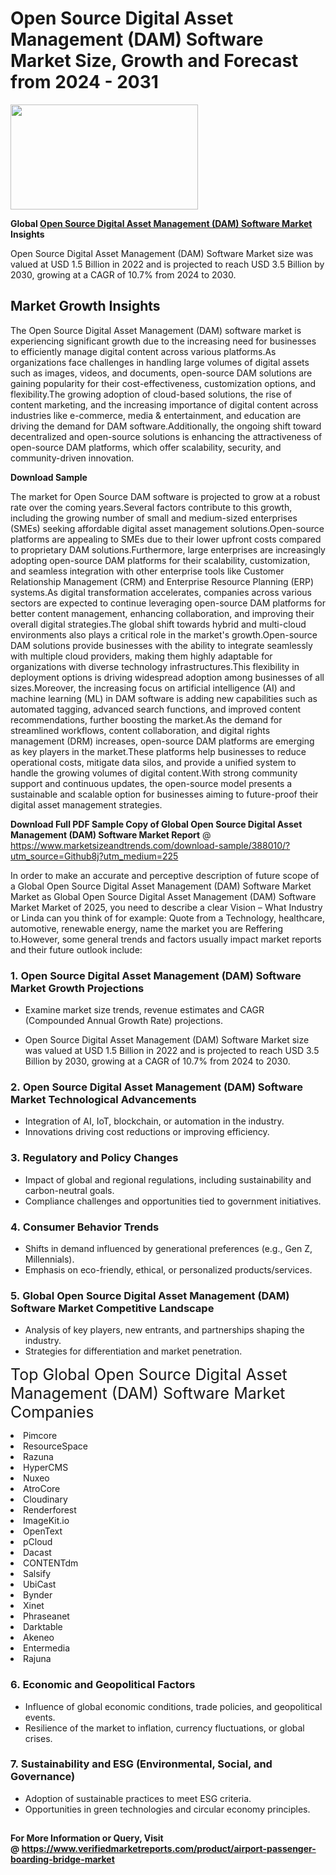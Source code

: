<H1>Open Source Digital Asset Management (DAM) Software Market Size, Growth and Forecast from 2024 - 2031</H1><img class="aligncenter size-medium wp-image-584254" src="https://thirdeyenews.in/wp-content/uploads/2024/09/Global-Market-Research-300x168.jpeg" alt="" width="300" height="168" /><p><strong>Global&nbsp;<a href="https://www.marketsizeandtrends.com/download-sample/388010/?utm_source=Github8j?utm_medium=225">Open Source Digital Asset Management (DAM) Software Market</a> Insights</strong></p><p>Open Source Digital Asset Management (DAM) Software Market size was valued at USD 1.5 Billion in 2022 and is projected to reach USD 3.5 Billion by 2030, growing at a CAGR of 10.7% from 2024 to 2030.</p><p><h2>Market Growth Insights</h2> <p>The Open Source Digital Asset Management (DAM) software market is experiencing significant growth due to the increasing need for businesses to efficiently manage digital content across various platforms.As organizations face challenges in handling large volumes of digital assets such as images, videos, and documents, open-source DAM solutions are gaining popularity for their cost-effectiveness, customization options, and flexibility.The growing adoption of cloud-based solutions, the rise of content marketing, and the increasing importance of digital content across industries like e-commerce, media & entertainment, and education are driving the demand for DAM software.Additionally, the ongoing shift toward decentralized and open-source solutions is enhancing the attractiveness of open-source DAM platforms, which offer scalability, security, and community-driven innovation.</p> <p><strong>Download Sample</strong></p> <p>The market for Open Source DAM software is projected to grow at a robust rate over the coming years.Several factors contribute to this growth, including the growing number of small and medium-sized enterprises (SMEs) seeking affordable digital asset management solutions.Open-source platforms are appealing to SMEs due to their lower upfront costs compared to proprietary DAM solutions.Furthermore, large enterprises are increasingly adopting open-source DAM platforms for their scalability, customization, and seamless integration with other enterprise tools like Customer Relationship Management (CRM) and Enterprise Resource Planning (ERP) systems.As digital transformation accelerates, companies across various sectors are expected to continue leveraging open-source DAM platforms for better content management, enhancing collaboration, and improving their overall digital strategies.The global shift towards hybrid and multi-cloud environments also plays a critical role in the market's growth.Open-source DAM solutions provide businesses with the ability to integrate seamlessly with multiple cloud providers, making them highly adaptable for organizations with diverse technology infrastructures.This flexibility in deployment options is driving widespread adoption among businesses of all sizes.Moreover, the increasing focus on artificial intelligence (AI) and machine learning (ML) in DAM software is adding new capabilities such as automated tagging, advanced search functions, and improved content recommendations, further boosting the market.As the demand for streamlined workflows, content collaboration, and digital rights management (DRM) increases, open-source DAM platforms are emerging as key players in the market.These platforms help businesses to reduce operational costs, mitigate data silos, and provide a unified system to handle the growing volumes of digital content.With strong community support and continuous updates, the open-source model presents a sustainable and scalable option for businesses aiming to future-proof their digital asset management strategies.<p><span class=""><strong>Download Full PDF Sample Copy of Global Open Source Digital Asset Management (DAM) Software Market Report</strong> @ <a href="https://www.marketsizeandtrends.com/download-sample/388010/?utm_source=Github8j?utm_medium=225" target="_blank">https://www.marketsizeandtrends.com/download-sample/388010/?utm_source=Github8j?utm_medium=225</a></span></p><p>In order to make an accurate and perceptive description of future scope of a Global&nbsp;Open Source Digital Asset Management (DAM) Software Market Market as Global&nbsp;Open Source Digital Asset Management (DAM) Software Market Market of 2025, you need to describe a clear Vision &ndash; What Industry or Linda can you think of for example: Quote from a Technology, healthcare, automotive, renewable energy, name the market you are Reffering to.However, some general trends and factors usually impact market reports and their future outlook include:</p><h3>1.&nbsp;<strong>Open Source Digital Asset Management (DAM) Software Market Growth Projections</strong></h3><ul><li>Examine market size trends, revenue estimates and CAGR (Compounded Annual Growth Rate) projections.</li><li><p>Open Source Digital Asset Management (DAM) Software Market size was valued at USD 1.5 Billion in 2022 and is projected to reach USD 3.5 Billion by 2030, growing at a CAGR of 10.7% from 2024 to 2030.</p></li></ul><h3>2.&nbsp;<strong>Open Source Digital Asset Management (DAM) Software Market Technological Advancements</strong></h3><ul><li>Integration of AI, IoT, blockchain, or automation in the industry.</li><li>Innovations driving cost reductions or improving efficiency.</li></ul><h3>3.&nbsp;<strong>Regulatory and Policy Changes</strong></h3><ul><li>Impact of global and regional regulations, including sustainability and carbon-neutral goals.</li><li>Compliance challenges and opportunities tied to government initiatives.</li></ul><h3>4.&nbsp;<strong>Consumer Behavior Trends</strong></h3><ul><li>Shifts in demand influenced by generational preferences (e.g., Gen Z, Millennials).</li><li>Emphasis on eco-friendly, ethical, or personalized products/services.</li></ul><h3>5.&nbsp;<strong>Global Open Source Digital Asset Management (DAM) Software Market Competitive Landscape</strong></h3><ul><li>Analysis of key players, new entrants, and partnerships shaping the industry.</li><li>Strategies for differentiation and market penetration.</li></ul><p data-pm-slice="1 1 []"><span style="color: inherit; font-family: inherit; font-size: 25px;">Top Global Open Source Digital Asset Management (DAM) Software Market Companies</span></p><div class="" data-test-id=""><p><li>Pimcore</li><li> ResourceSpace</li><li> Razuna</li><li> HyperCMS</li><li> Nuxeo</li><li> AtroCore</li><li> Cloudinary</li><li> Renderforest</li><li> ImageKit.io</li><li> OpenText</li><li> pCloud</li><li> Dacast</li><li> CONTENTdm</li><li> Salsify</li><li> UbiCast</li><li> Bynder</li><li> Xinet</li><li> Phraseanet</li><li> Darktable</li><li> Akeneo</li><li> Entermedia</li><li> Rajuna</li></p></div><h3>6.&nbsp;<strong>Economic and Geopolitical Factors</strong></h3><ul><li>Influence of global economic conditions, trade policies, and geopolitical events.</li><li>Resilience of the market to inflation, currency fluctuations, or global crises.</li></ul><h3>7.&nbsp;<strong>Sustainability and ESG (Environmental, Social, and Governance)</strong></h3><ul><li>Adoption of sustainable practices to meet ESG criteria.</li><li>Opportunities in green technologies and circular economy principles.</li></ul><h2><strong style="font-size: 14px;">For More Information or Query, Visit @&nbsp;</strong><a style="background-color: #ffffff; font-size: 14px;" href="https://www.marketsizeandtrends.com/report/open-source-digital-asset-management-dam-software-market/" target="_blank">https://www.verifiedmarketreports.com/product/airport-passenger-boarding-bridge-market</a></h2>